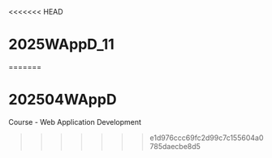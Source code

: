 <<<<<<< HEAD
# 2025WAppD_11
=======
# 202504WAppD
Course - Web Application Development
>>>>>>> e1d976ccc69fc2d99c7c155604a0785daecbe8d5
